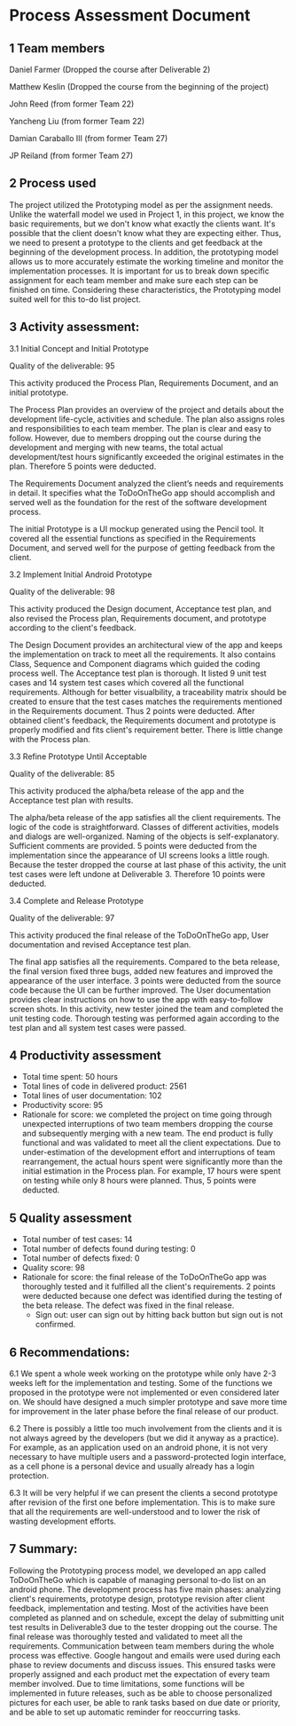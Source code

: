 # Process Assessment Document

## 1 Team members

Daniel Farmer (Dropped the course after Deliverable 2)

Matthew Keslin (Dropped the course from the beginning of the project) 

John Reed (from former Team 22)

Yancheng Liu (from former Team 22)

Damian Caraballo III (from former Team 27)

JP Reiland (from former Team 27)
 

## 2 Process used
The project utilized the Prototyping model as per the assignment needs. Unlike the waterfall model we used in Project 1, in this project, we know the basic requirements, but we don't know what exactly the clients want.  It's possible that the client doesn't know what they are expecting either. Thus, we need to present a prototype to the clients and get feedback at the beginning of the development process. In addition, the prototyping model allows us to more accurately estimate the working timeline and monitor the implementation processes. It is important for us to break down specific assignment for each team member and make sure each step can be finished on time. Considering these characteristics, the Prototyping model suited well for this to-do list project.


## 3 Activity assessment: 

3.1 Initial Concept and Initial Prototype

Quality of the deliverable: 95

This activity produced the Process Plan, Requirements Document, and an initial prototype.  

The Process Plan provides an overview of the project and details about the development life-cycle, activities and schedule.  The plan also assigns roles and responsibilities to each team member.  The plan is clear and easy to follow. However, due to members dropping out the course during the development and merging with new teams, the total actual development/test hours significantly exceeded the original estimates in the plan. Therefore 5 points were deducted.   

The Requirements Document analyzed the client’s needs and requirements in detail.  It specifies what the ToDoOnTheGo app should accomplish and served well as the foundation for the rest of the software development process.   

The initial Prototype is a UI mockup generated using the Pencil tool.  It covered all the essential functions as specified in the Requirements Document, and served well for the purpose of getting feedback from the client.   

3.2 Implement Initial Android Prototype

Quality of the deliverable: 98

This activity produced the Design document, Acceptance test plan, and also revised the Process plan, Requirements document, and prototype according to the client's feedback.   

The Design Document provides an architectural view of the app and keeps the implementation on track to meet all the requirements.  It also contains Class, Sequence and Component diagrams which guided the coding process well.  The Acceptance test plan is thorough. It listed 9 unit test cases and 14 system test cases which covered all the functional requirements.  Although for better visualbility, a traceability matrix should be created to ensure that the test cases matches the requirements mentioned in the Requirements document. Thus 2 points were deducted.  After obtained client's feedback, the Requirements document and prototype is properly modified and fits client's requirement better.  There is little change with the Process plan. 

3.3 Refine Prototype Until Acceptable 

Quality of the deliverable: 85

This activity produced the alpha/beta release of the app and the Acceptance test plan with results. 

The alpha/beta release of the app satisfies all the client requirements. The logic of the code is straightforward.  Classes of different activities, models and dialogs are well-organized.  Naming of the objects is self-explanatory.  Sufficient comments are provided.  5 points were deducted from the implementation since the appearance of UI screens looks a little rough.  Because the tester dropped the course at last phase of this activity, the unit test cases were left undone at Deliverable 3.  Therefore 10 points were deducted.         
   

3.4 Complete and Release Prototype

Quality of the deliverable: 97

This activity produced the final release of the ToDoOnTheGo app, User documentation and revised Acceptance test plan.

The final app satisfies all the requirements.  Compared to the beta release, the final version fixed three bugs, added new features and improved the appearance of the user interface.  3 points were deducted from the source code because the UI can be further improved.  The User documentation provides clear instructions on how to use the app with easy-to-follow screen shots.  In this activity, new tester joined the team and completed the unit testing code. Thorough testing was performed again according to the test plan and all system test cases were passed.    


## 4 Productivity assessment
* Total time spent: 50 hours
* Total lines of code in delivered product: 2561
* Total lines of user documentation: 102
* Productivity score: 95
* Rationale for score: we completed the project on time going through unexpected interruptions of two team members dropping the course and subsequently merging with a new team.  The end product is fully functional and was validated to meet all the client expectations.  Due to under-estimation of the development effort and interruptions of team rearrangement, the actual hours spent were significantly more than the initial estimation in the Process plan.  For example, 17 hours were spent on testing while only 8 hours were planned. Thus, 5 points were deducted.   

## 5 Quality assessment
* Total number of test cases: 14
* Total number of defects found during testing: 0
* Total number of defects fixed: 0
* Quality score: 98
* Rationale for score: the final release of the ToDoOnTheGo app was thoroughly tested and it fulfilled all the client's requirements.  2 points were deducted because one defect was identified during the testing of the beta release. The defect was fixed in the final release.
   - Sign out: user can sign out by hitting back button but sign out is not confirmed.

## 6 Recommendations:

6.1 We spent a whole week working on the prototype while only have 2-3 weeks left for the implementation and testing. Some of the functions we proposed in the prototype were not implemented or even considered later on. We should have designed a much simpler prototype and save more time for improvement in the later phase before the final release of our product.

6.2 There is possibly a little too much involvement from the clients and it is not always agreed by the developers (but we did it anyway as a practice). For example, as an application used on an android phone, it is not very necessary to have multiple users and a password-protected login interface, as a cell phone is a personal device and usually already has a login protection.

6.3 It will be very helpful if we can present the clients a second prototype after revision of the first one before implementation. This is to make sure that all the requirements are well-understood and to lower the risk of wasting development efforts.



## 7 Summary:
Following the Prototyping process model, we developed an app called ToDoOnTheGo which is capable of managing personal to-do list on an android phone.  The development process has five main phases: analyzing client's requirements, prototype design, prototype revision after client feedback, implementation and testing.  Most of the activities have been completed as planned and on schedule, except the delay of submitting unit test results in Deliverable3 due to the tester dropping out the course.  The final release was thoroughly tested and validated to meet all the requirements.  Communication between team members during the whole process was effective.  Google hangout and emails were used during each phase to review documents and discuss issues.  This ensured tasks were properly assigned and each product met the expectation of every team member involved.  Due to time limitations, some functions will be implemented in future releases, such as be able to choose personalized pictures for each user, be able to rank tasks based on due date or priority, and be able to set up automatic reminder for reoccurring tasks.




